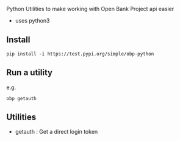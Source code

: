 Python Utilities to make working with Open Bank Project api easier

- uses python3

## Install

```
pip install -i https://test.pypi.org/simple/obp-python
```

## Run a utility

e.g.
```
obp getauth
```

## Utilities

- getauth : Get a direct login token



